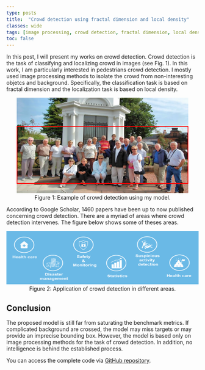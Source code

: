 ```yaml
---
type: posts
title:  "Crowd detection using fractal dimension and local density"
classes: wide
tags: [image processing, crowd detection, fractal dimension, local density]
toc: false
---
```


<script type="text/javascript" async
  src="https://cdn.mathjax.org/mathjax/latest/MathJax.js?config=TeX-MML-AM_CHTML">
</script>

In this post, I will present my works on crowd detection. Crowd detection is the task of classifying and localizing crowd in images (see Fig. 1). In this work, I am particularly interested in pedestrians crowd detection. I mostly used image processing methods to isolate the crowd from non-interesting objetcs and background. Specifically, the classification task is based on fractal dimension and the localization task is based on local density.

<p align="center">
  <img width="450" height="250"  src="/assets/images/crowd_detection/crowd_detection_ex_pred.png">
  <br>
  Figure 1:  Example of crowd detection using my model.
</p>


According to Google Scholar, 1460 papers have been up to now published concerning crowd detection. There are a myriad of areas where crowd detection intervenes. The figure below shows some of theses areas.



<p align="center">
  <img width="754" height="140" src="/assets/images/crowd_detection/crowd_detection_app.png">
  <br>
  Figure 2:  Application of crowd detection in different areas.
</p>


## Conclusion
The proposed model is still far from saturating the benchmark metrics. If complicated background are crossed, the model may miss  targets or may provide an imprecise bounding box. However, the model is based only on image processing methods for the task of crowd detection. In addition, no intelligence is behind the established process. 


You can access the complete code via [GitHub repository](https://github.com/AsmaBRZ/Crowd-detection).
